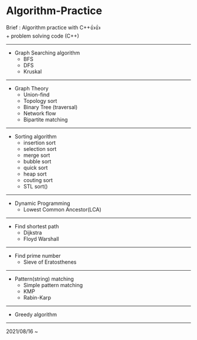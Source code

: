 # Algorithm-Practice
Brief : Algorithm practice with C++:+1::+1:<br>
\+ problem solving code (C++)
<hr>

* Graph Searching algorithm
  * BFS
  * DFS
  * Kruskal
  
<hr>

* Graph Theory
  * Union-find
  * Topology sort
  * Binary Tree (traversal)
  * Network flow
  * Bipartite matching
<hr>

* Sorting algorithm
  * insertion sort
  * selection sort
  * merge sort
  * bubble sort
  * quick sort
  * heap sort
  * couting sort
  * STL sort()
<hr>

* Dynamic Programming
  * Lowest Common Ancestor(LCA)

<hr>

* Find shortest path
  * Dijkstra
  * Floyd Warshall
<hr>

* Find prime number
  * Sieve of Eratosthenes
<hr>

* Pattern(string) matching
  * Simple pattern matching
  * KMP
  * Rabin-Karp
<hr>

* Greedy algorithm
<hr>

2021/08/16 ~
